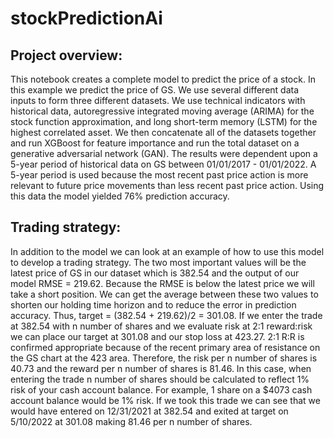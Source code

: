 # stockPredictionAi
## Project overview:
This notebook creates a complete model to predict the price of a stock. In this example we predict the price of GS. We use several different data inputs to form three different datasets. We use technical indicators with historical data, autoregressive integrated moving average (ARIMA) for the stock function approximation, and long short-term memory (LSTM) for the highest correlated asset. We then concatenate all of the datasets together and run XGBoost for feature importance and run the total dataset on a generative adversarial network (GAN). The results were dependent upon a 5-year period of historical data on GS between 01/01/2017 - 01/01/2022. A 5-year period is used because the most recent past price action is more relevant to future price movements than less recent past price action. Using this data the model yielded 76% prediction accuracy.

## Trading strategy:
In addition to the model we can look at an example of how to use this model to develop a trading strategy. The two most important values will be the latest price of GS in our dataset which is 382.54 and the output of our model RMSE = 219.62. Because the RMSE is below the latest price we will take a short position. We can get the average between these two values to shorten our holding time horizon and to reduce the error in prediction accuracy. Thus, target = (382.54 + 219.62)/2 = 301.08. If we enter the trade at 382.54 with n number of shares and we evaluate risk at 2:1 reward:risk we can place our target at 301.08 and our stop loss at 423.27. 2:1 R:R is confirmed appropriate because of the recent primary area of resistance on the GS chart at the 423 area. Therefore, the risk per n number of shares is 40.73 and the reward per n number of shares is 81.46. In this case, when entering the trade n number of shares should be calculated to reflect 1% risk of your cash account balance. For example, 1 share on a $4073 cash account balance would be 1% risk. If we took this trade we can see that we would have entered on 12/31/2021 at 382.54 and exited at target on 5/10/2022 at 301.08 making 81.46 per n number of shares.
